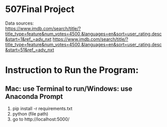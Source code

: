 # 507Final Project
Data sources: </br>
https://www.imdb.com/search/title/?title_type=feature&num_votes=4500,&languages=en&sort=user_rating,desc&start=1&ref_=adv_nxt
https://www.imdb.com/search/title/?title_type=feature&num_votes=4500,&languages=en&sort=user_rating,desc&start=51&ref_=adv_nxt

# Instruction to Run the Program:
## Mac: use Terminal to run/Windows: use Anaconda Prompt
1. pip install -r requirements.txt
2. python (file path)
3. go to http://localhost:5000/

